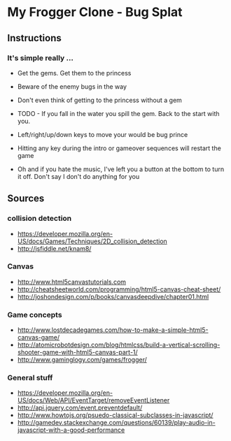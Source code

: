 # My Frogger Clone - Bug Splat
## Instructions

### It's simple really ...

* Get the gems.  Get them to the princess
* Beware of the enemy bugs in the way
* Don't even think of getting to the princess without a gem
* TODO - If you fall in the water you spill the gem. Back to the start with you.

* Left/right/up/down keys to move your would be bug prince

* Hitting any key during the intro or gameover sequences will restart the game

* Oh and if you hate the music, I've left you a button at the bottom to turn it off.  Don't say I don't do anything for you

## Sources

### collision detection
* https://developer.mozilla.org/en-US/docs/Games/Techniques/2D_collision_detection
* http://jsfiddle.net/knam8/

### Canvas
* http://www.html5canvastutorials.com
* http://cheatsheetworld.com/programming/html5-canvas-cheat-sheet/
* http://joshondesign.com/p/books/canvasdeepdive/chapter01.html

### Game concepts
* http://www.lostdecadegames.com/how-to-make-a-simple-html5-canvas-game/
* http://atomicrobotdesign.com/blog/htmlcss/build-a-vertical-scrolling-shooter-game-with-html5-canvas-part-1/
* http://www.gaminglogy.com/games/frogger/

### General stuff
* https://developer.mozilla.org/en-US/docs/Web/API/EventTarget/removeEventListener
* http://api.jquery.com/event.preventdefault/
* http://www.howtojs.org/psuedo-classical-subclasses-in-javascript/
* http://gamedev.stackexchange.com/questions/60139/play-audio-in-javascript-with-a-good-performance


